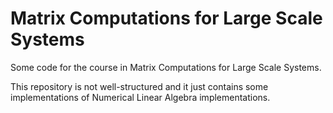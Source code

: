 # Matrix Computations for Large Scale Systems

Some code for the course in Matrix Computations for Large Scale Systems. 

This repository is not well-structured and it just contains some implementations of Numerical Linear Algebra implementations.
